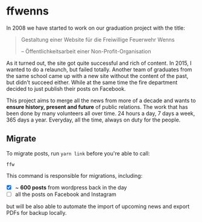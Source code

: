 # ffwenns

In 2008 we have started to work on our graduation project with the title:

> Gestaltung einer Website für die Freiwillige Feuerwehr Wenns
>
> – Öffentlichkeitsarbeit einer Non-Profit-Organisation

As it turned out, the site got quite successful and rich of content. In 2015, I wanted to do a relaunch, but failed totally. Another team of graduates from the same school came up with a new site without the content of the past, but didn't succeed either. While at the same time the fire department decided to just publish their posts on Facebook.

This project aims to merge all the news from more of a decade and wants to **ensure history, present and future** of public relations. The work that has been done by many volunteers all over time. 24 hours a day, 7 days a week, 365 days a year. Everyday, all the time, always on duty for the people.

## Migrate

To migrate posts, run `yarn link` before you're able to call:

```
ffw
```

This command is responsible for migrations, including:

- [x] ~ **600 posts** from wordpress back in the day
- [ ] all the posts on Facebook and Instagram

but will be also able to automate the import of upcoming news and export PDFs for backup locally.
